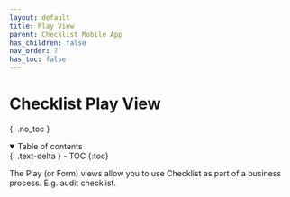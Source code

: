```yaml
---
layout: default
title: Play View
parent: Checklist Mobile App
has_children: false
nav_order: 7
has_toc: false
---
```

# Checklist Play View
{: .no_toc }
<details open markdown="block">
  <summary>
    Table of contents
  </summary>
  {: .text-delta }
- TOC
{:toc}
</details>

The Play (or Form) views allow you to use Checklist as part of a business process. E.g. audit checklist.
